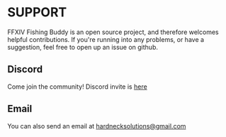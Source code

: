# SUPPORT

FFXIV Fishing Buddy is an open source project, and therefore welcomes helpful contributions. If you're running into any problems, or have a suggestion, feel free to open up an issue on github.

## Discord

Come join the community! Discord invite is [here](https://discord.gg/8YUSG3uZQN)

## Email

You can also send an email at [hardnecksolutions@gmail.com](mailto:hardnecksolutions@gmail.com)